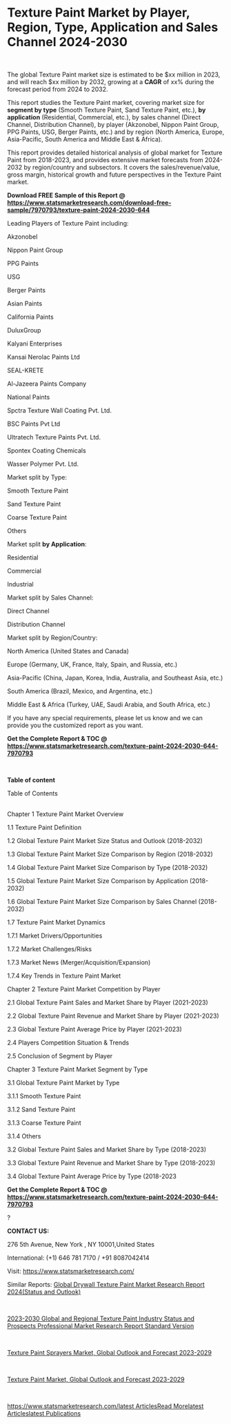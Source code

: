 <h1>Texture Paint Market by Player, Region, Type, Application and Sales Channel 2024-2030</h1><br/><p>The global Texture Paint market size is estimated to be $xx million in 2023, and will reach $xx million by 2032, growing at a <strong>CAGR</strong> of xx% during the forecast period from 2024 to 2032.</p>
 
 
 
 <p>This report studies the Texture Paint market, covering market size for <strong>segment by type</strong> (Smooth Texture Paint, Sand Texture Paint, etc.), <strong>by application</strong> (Residential, Commercial, etc.), by sales channel (Direct Channel, Distribution Channel), by player (Akzonobel, Nippon Paint Group, PPG Paints, USG, Berger Paints, etc.) and by region (North America, Europe, Asia-Pacific, South America and Middle East & Africa).</p>
 
 
 
 <p>This report provides detailed historical analysis of global market for Texture Paint from 2018-2023, and provides extensive market forecasts from 2024-2032 by region/country and subsectors. It covers the sales/revenue/value, gross margin, historical growth and future perspectives in the Texture Paint market.</p>
 
 
 
 <p><strong>Download FREE Sample of this Report @ <a href="https://www.statsmarketresearch.com/download-free-sample/7970793/texture-paint-2024-2030-644">https://www.statsmarketresearch.com/download-free-sample/7970793/texture-paint-2024-2030-644</a></strong></p>
 
 
 
 <p>Leading Players of Texture Paint including:</p>
 
 
 
 <p>Akzonobel</p>
 
 
 
 <p>Nippon Paint Group</p>
 
 
 
 <p>PPG Paints</p>
 
 
 
 <p>USG</p>
 
 
 
 <p>Berger Paints</p>
 
 
 
 <p>Asian Paints</p>
 
 
 
 <p>California Paints</p>
 
 
 
 <p>DuluxGroup</p>
 
 
 
 <p>Kalyani Enterprises</p>
 
 
 
 <p>Kansai Nerolac Paints Ltd</p>
 
 
 
 <p>SEAL-KRETE</p>
 
 
 
 <p>Al-Jazeera Paints Company</p>
 
 
 
 <p>National Paints</p>
 
 
 
 <p>Spctra Texture Wall Coating Pvt. Ltd.</p>
 
 
 
 <p>BSC Paints Pvt Ltd</p>
 
 
 
 <p>Ultratech Texture Paints Pvt. Ltd.</p>
 
 
 
 <p>Spontex Coating Chemicals</p>
 
 
 
 <p>Wasser Polymer Pvt. Ltd.</p>
 
 
 
 <p>Market split by Type:</p>
 
 
 
 <p>Smooth Texture Paint</p>
 
 
 
 <p>Sand Texture Paint</p>
 
 
 
 <p>Coarse Texture Paint</p>
 
 
 
 <p>Others</p>
 
 
 
 <p>Market split <strong>by Application</strong>:</p>
 
 
 
 <p>Residential</p>
 
 
 
 <p>Commercial</p>
 
 
 
 <p>Industrial</p>
 
 
 
 <p>Market split by Sales Channel:</p>
 
 
 
 <p>Direct Channel</p>
 
 
 
 <p>Distribution Channel</p>
 
 
 
 <p>Market split by Region/Country:</p>
 
 
 
 <p>North America (United States and Canada)</p>
 
 
 
 <p>Europe (Germany, UK, France, Italy, Spain, and Russia, etc.)</p>
 
 
 
 <p>Asia-Pacific (China, Japan, Korea, India, Australia, and Southeast Asia, etc.)</p>
 
 
 
 <p>South America (Brazil, Mexico, and Argentina, etc.)</p>
 
 
 
 <p>Middle East & Africa (Turkey, UAE, Saudi Arabia, and South Africa, etc.)</p>
 
 
 
 <p>If you have any special requirements, please let us know and we can provide you the customized report as you want.</p>
 
 
 
 <div><b>Get the Complete Report & TOC @ <a href="https://www.statsmarketresearch.com/texture-paint-2024-2030-644-7970793">https://www.statsmarketresearch.com/texture-paint-2024-2030-644-7970793</a></b></div>
 
 
 
 <p><br />
 
 <b>Table of content</b></p>
 
 
 
 <p>Table of Contents<br />
 
 <br />
 
 Chapter 1 Texture Paint Market Overview<br />
 
 1.1 Texture Paint Definition<br />
 
 1.2 Global Texture Paint Market Size Status and Outlook (2018-2032)<br />
 
 1.3 Global Texture Paint Market Size Comparison by Region (2018-2032)<br />
 
 1.4 Global Texture Paint Market Size Comparison by Type (2018-2032)<br />
 
 1.5 Global Texture Paint Market Size Comparison by Application (2018-2032)<br />
 
 1.6 Global Texture Paint Market Size Comparison by Sales Channel (2018-2032)<br />
 
 1.7 Texture Paint Market Dynamics<br />
 
 1.7.1 Market Drivers/Opportunities<br />
 
 1.7.2 Market Challenges/Risks<br />
 
 1.7.3 Market News (Merger/Acquisition/Expansion)<br />
 
 1.7.4 Key Trends in Texture Paint Market<br />
 
 Chapter 2 Texture Paint Market Competition by Player<br />
 
 2.1 Global Texture Paint Sales and Market Share by Player (2021-2023)<br />
 
 2.2 Global Texture Paint Revenue and Market Share by Player (2021-2023)<br />
 
 2.3 Global Texture Paint Average Price by Player (2021-2023)<br />
 
 2.4 Players Competition Situation & Trends<br />
 
 2.5 Conclusion of Segment by Player<br />
 
 Chapter 3 Texture Paint Market Segment by Type<br />
 
 3.1 Global Texture Paint Market by Type<br />
 
 3.1.1 Smooth Texture Paint<br />
 
 3.1.2 Sand Texture Paint<br />
 
 3.1.3 Coarse Texture Paint<br />
 
 3.1.4 Others<br />
 
 3.2 Global Texture Paint Sales and Market Share by Type (2018-2023)<br />
 
 3.3 Global Texture Paint Revenue and Market Share by Type (2018-2023)<br />
 
 3.4 Global Texture Paint Average Price by Type (2018-2023</p>
 
 
 
 <div><b>Get the Complete Report & TOC @ <a href="https://www.statsmarketresearch.com/texture-paint-2024-2030-644-7970793">https://www.statsmarketresearch.com/texture-paint-2024-2030-644-7970793</a></b></div>
 
 
 
 <p>? </p>
 
 
 
 <p><b>CONTACT US:</b><br />
 
 276 5th Avenue, New York , NY 10001,United States<br />
 
 International: (+1) 646 781 7170 / +91 8087042414<br />
 
 Visit: <a href="https://www.statsmarketresearch.com/">https://www.statsmarketresearch.com/</a><br />
 
 Similar Reports: <a href="https://www.statsmarketresearch.com/texture-paint-2024-2030-644-7970793">Global Drywall Texture Paint Market Research Report 2024(Status and Outlook)</a><br />
 
 <br />
 
 <a href="https://www.statsmarketresearch.com/texture-paint-2024-2030-644-7970793">2023-2030 Global and Regional Texture Paint Industry Status and Prospects Professional Market Research Report Standard Version</a><br />
 
 <br />
 
 <a href="https://www.statsmarketresearch.com/texture-paint-2024-2030-644-7970793">Texture Paint Sprayers Market, Global Outlook and Forecast 2023-2029</a><br />
 
 <br />
 
 <a href="https://www.statsmarketresearch.com/texture-paint-2024-2030-644-7970793">Texture Paint Market, Global Outlook and Forecast 2023-2029</a><br />
 
 <br />
 
 <a href="https://gyeongbokgung.com">https://www.statsmarketresearch.com/</a><a href="https://hallyeomaritime.com">latest Articles</a><a href="https://jingwansa.com">Read More</a><a href="https://nguoiviet.jp/">latest Articles</a><a href="https://www.intelmarketresearch.com/">latest Publications</a></p>